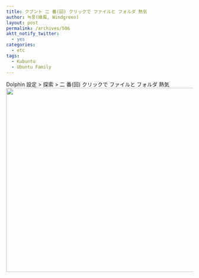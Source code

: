 ```yaml
---
title: クブント 二 番(回) クリックで ファイルと フォルダ 熱気
author: 녹풍(綠風, Windgreen)
layout: post
permalink: /archives/506
aktt_notify_twitter:
  - yes
categories:
  - etc
tags:
  - Kubuntu
  - Ubuntu Family
---
```

<div>
  Dolphin 設定 > 探索 > 二 番(回) クリックで ファイルと フォルダ 熱気
</div>

<img src="http://dl.dropboxusercontent.com/u/15546257/blog/mytory/old-images/1/cfile23.uf.143F284A4D4BC95F32BB45.png" class="aligncenter" alt="" height="496" width="520" />